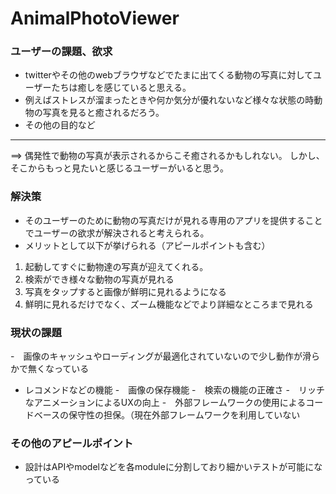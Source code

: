 # AnimalPhotoViewer



 ### ユーザーの課題、欲求
  - twitterやその他のwebブラウザなどでたまに出てくる動物の写真に対してユーザーたちは癒しを感じていると思える。
  - 例えばストレスが溜まったときや何か気分が優れないなど様々な状態の時動物の写真を見ると癒されるだろう。
  - その他の目的など
  ----------
  ==> 偶発性で動物の写真が表示されるからこそ癒されるかもしれない。
   しかし、そこからもっと見たいと感じるユーザーがいると思う。
  
 ### 解決策
  - そのユーザーのために動物の写真だけが見れる専用のアプリを提供することでユーザーの欲求が解決されると考えられる。
  - メリットとして以下が挙げられる（アピールポイントも含む）
   1. 起動してすぐに動物達の写真が迎えてくれる。
   2. 検索ができ様々な動物の写真が見れる
   3. 写真をタップすると画像が鮮明に見れるようになる
   4. 鮮明に見れるだけでなく、ズーム機能などでより詳細なところまで見れる
 
 ### 現状の課題
  -　画像のキャッシュやローディングが最適化されていないので少し動作が滑らかで無くなっている
  -  レコメンドなどの機能
  -　画像の保存機能
  -　検索の機能の正確さ
  -　リッチなアニメーションによるUXの向上
  -　外部フレームワークの使用によるコードベースの保守性の担保。（現在外部フレームワークを利用していない
  
 ### その他のアピールポイント
  - 設計はAPIやmodelなどを各moduleに分割しており細かいテストが可能になっている
 

